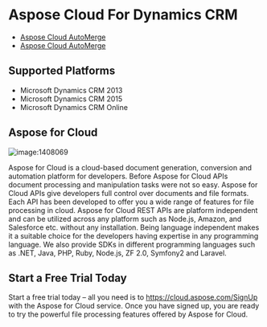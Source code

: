 # Aspose Cloud For Dynamics CRM
* [Aspose Cloud AutoMerge](https://github.com/asposemarketplace/asposecloudcrm/wiki/Aspose-Cloud-AutoMerge)
* [Aspose Cloud AutoMerge](https://github.com/asposemarketplace/asposecloudcrm/wiki/Aspose-Cloud-AutoMerge-v2)

## Supported Platforms
* Microsoft Dynamics CRM 2013
* Microsoft Dynamics CRM 2015
* Microsoft Dynamics CRM Online

## Aspose for Cloud

![image:1408069](http://download-codeplex.sec.s-msft.com/Download?ProjectName=asposenetcrm&DownloadId=1408069)

Aspose for Cloud is a cloud-based document generation, conversion and automation platform for developers. Before Aspose for Cloud APIs document processing and manipulation tasks were not so easy. Aspose for Cloud APIs give developers full control over documents and file formats. Each API has been developed to offer you a wide range of features for file processing in cloud. Aspose for Cloud REST APIs are platform independent and can be utilized across any platform such as Node.js, Amazon, and Salesforce etc. without any installation. Being language independent makes it a suitable choice for the developers having expertise in any programming language. We also provide SDKs in different programming languages such as .NET, Java, PHP, Ruby, Node.js, ZF 2.0, Symfony2 and Laravel.

## Start a Free Trial Today
Start a free trial today – all you need is to <https://cloud.aspose.com/SignUp> with the Aspose for Cloud service. Once you have signed up, you are ready to try the powerful file processing features offered by Aspose for Cloud.
